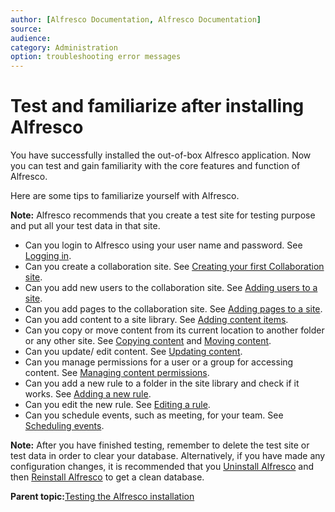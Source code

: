 ```yaml
---
author: [Alfresco Documentation, Alfresco Documentation]
source: 
audience: 
category: Administration
option: troubleshooting error messages
---
```


# Test and familiarize after installing Alfresco

You have successfully installed the out-of-box Alfresco application. Now you can test and gain familiarity with the core features and function of Alfresco.

Here are some tips to familiarize yourself with Alfresco.

**Note:** Alfresco recommends that you create a test site for testing purpose and put all your test data in that site.

-   Can you login to Alfresco using your user name and password. See [Logging in](../tasks/gs-login.md).
-   Can you create a collaboration site. See [Creating your first Collaboration site](../tasks/gs-site-create.md).
-   Can you add new users to the collaboration site. See [Adding users to a site](../tasks/members-invite.md).
-   Can you add pages to the collaboration site. See [Adding pages to a site](../tasks/gs-customize-site.md).
-   Can you add content to a site library. See [Adding content items](../tasks/gs-content-add.md).
-   Can you copy or move content from its current location to another folder or any other site. See [Copying content](../tasks/library-item-copy.md) and [Moving content](../tasks/library-item-move.md).
-   Can you update/ edit content. See [Updating content](../tasks/library-item-upload.md).
-   Can you manage permissions for a user or a group for accessing content. See [Managing content permissions](../tasks/library-item-permissions.md).
-   Can you add a new rule to a folder in the site library and check if it works. See [Adding a new rule](../tasks/library-folder-rules-new.md).
-   Can you edit the new rule. See [Editing a rule](../tasks/library-folder-rules-edit.md).
-   Can you schedule events, such as meeting, for your team. See [Scheduling events](../tasks/gs-webinar-schedule.md).

**Note:** After you have finished testing, remember to delete the test site or test data in order to clear your database. Alternatively, if you have made any configuration changes, it is recommended that you [Uninstall Alfresco](../tasks/uninstall-alfresco.md) and then [Reinstall Alfresco](installs-eval-intro.md) to get a clean database.

**Parent topic:**[Testing the Alfresco installation](../concepts/testing-alfresco.md)

